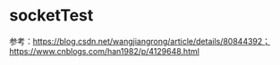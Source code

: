 # socketTest

参考：https://blog.csdn.net/wangjiangrong/article/details/80844392；
     https://www.cnblogs.com/han1982/p/4129648.html
